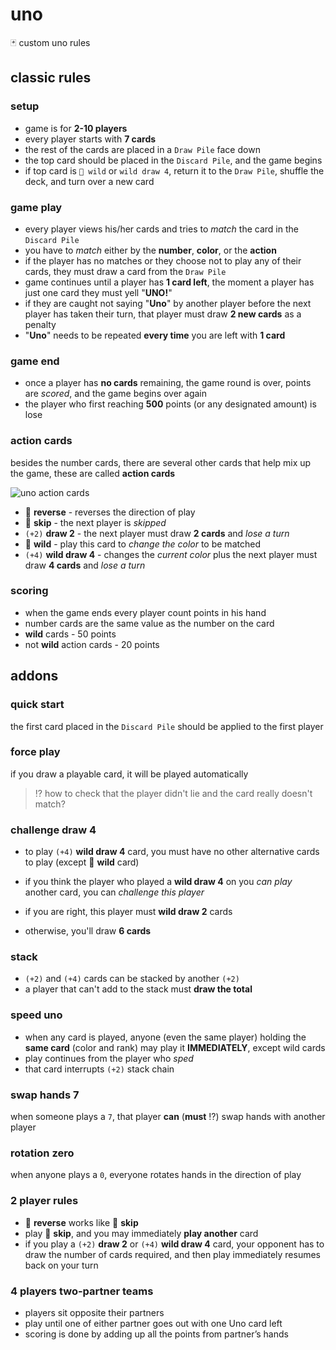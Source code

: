 # uno

🃏 custom uno rules

## classic rules

### setup

- game is for **2-10 players**
- every player starts with **7 cards**
- the rest of the cards are placed in a `Draw Pile` face down
- the top card should be placed in the `Discard Pile`, and the game begins
- if top card is `🎨 wild` or `wild draw 4`, return it to the `Draw Pile`, shuffle the deck, and turn over a new card

### game play

- every player views his/her cards and tries to _match_ the card in the `Discard Pile`
- you have to _match_ either by the **number**, **color**, or the **action**
- if the player has no matches or they choose not to play any of their cards, they must draw a card from the `Draw Pile`
- game continues until a player has **1 card left**, the moment a player has just one card they must yell "**UNO!**"
- if they are caught not saying "**Uno**" by another player before the next player has taken their turn, that player must draw **2 new cards** as a penalty
- "**Uno**" needs to be repeated **every time** you are left with **1 card**

### game end

- once a player has **no cards** remaining, the game round is over, points are _scored_, and the game begins over again
- the player who first reaching **500** points (or any designated amount) is lose

### action cards

besides the number cards, there are several other cards that help mix up the game, these are called **action cards**

![uno action cards](https://res.cloudinary.com/dzsjwgjii/image/upload/v1551938538/action-cards.jpg)

- 🔁 **reverse** - reverses the direction of play
- 🚫 **skip** - the next player is _skipped_
- `(+2)` **draw 2** - the next player must draw **2 cards** and _lose a turn_
- 🎨 **wild** - play this card to _change the color_ to be matched
- `(+4)` **wild draw 4** - changes the _current color_ plus the next player must draw **4 cards** and _lose a turn_

### scoring

- when the game ends every player count points in his hand
- number cards are the same value as the number on the card
- **wild** cards - 50 points
- not **wild** action cards - 20 points

## addons

### quick start

the first card placed in the `Discard Pile` should be applied to the first player

### force play

if you draw a playable card, it will be played automatically

> ⁉️ how to check that the player didn't lie and the card really doesn't match?

### challenge draw 4

- to play `(+4)` **wild draw 4** card, you must have no other alternative cards to play (except 🎨 **wild** card)

- if you think the player who played a **wild draw 4** on you _can play_ another card, you can _challenge this player_

- if you are right, this player must **wild draw 2** cards

- otherwise, you'll draw **6 cards**

### stack

- `(+2)` and `(+4)` cards can be stacked by another `(+2)`
- a player that can't add to the stack must **draw the total**

### speed uno

- when any card is played, anyone (even the same player) holding the **same card** (color and rank) may play it **IMMEDIATELY**, except wild cards
- play continues from the player who _sped_
- that card interrupts `(+2)` stack chain

### swap hands 7

when someone plays a `7`, that player **can** (**must** ⁉️) swap hands with another player

### rotation zero

when anyone plays a `0`, everyone rotates hands in the direction of play

### 2 player rules

- 🔁 **reverse** works like 🚫 **skip**
- play 🚫 **skip**, and you may immediately **play another** card
- if you play a `(+2)` **draw 2** or `(+4)` **wild draw 4** card, your opponent has to draw the number of cards required, and then play immediately resumes back on your turn

### 4 players two-partner teams

- players sit opposite their partners
- play until one of either partner goes out with one Uno card left
- scoring is done by adding up all the points from partner’s hands
